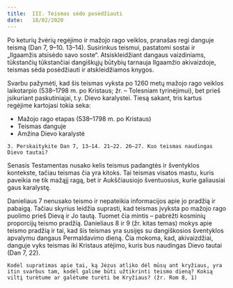 ```yaml
---
title:  III. Teismas sėdo posėdžiauti
date:   18/02/2020
---
```


Po keturių žvėrių regėjimo ir mažojo rago veiklos, pranašas regi danguje teismą (Dan 7, 9–10. 13–14). Susirinkus teismui, pastatomi sostai ir „Ilgaamžis atsisėdo savo soste“. Atsiskleidžiant dangaus vaizdiniams, tūkstančių tūkstančiai dangiškųjų būtybių tarnauja Ilgaamžio akivaizdoje, teismas sėda posėdžiauti ir atskleidžiamos knygos.

Svarbu pažymėti, kad šis teismas vyksta po 1260 metų mažojo rago veiklos laikotarpio (538–1798 m. po Kristaus; žr. – Tolesniam tyrinėjimui), bet prieš įsikuriant paskutiniajai, t.y. Dievo karalystei. Tiesą sakant, tris kartus regėjime kartojasi tokia seka:

- Mažojo rago etapas (538–1798 m. po Kristaus)
- Teismas danguje
- Amžina Dievo karalystė

`3. Perskaitykite Dan 7, 13–14. 21–22. 26–27. Kuo teismas naudingas Dievo tautai?`														

Senasis Testamentas nusako kelis teismus padangtės ir šventyklos kontekste, tačiau teismas čia yra kitoks. Tai teismas visatos mastu, kuris paveikia ne tik mažąjį ragą, bet ir Aukščiausiojo šventuosius, kurie galiausiai gaus karalystę.

Danieliaus 7 nenusako teismo ir nepateikia informacijos apie jo pradžią ir pabaigą. Tačiau skyrius leidžia suprasti, kad teismas įvyksta po mažojo rago puolimo prieš Dievą ir Jo tautą. Tuomet čia mintis – pabrėžti kosminių proporcijų teismo pradžią. Danieliaus 8 ir 9 (žr. kitas temas) mokys apie teismo pradžią ir tai, kad šis teismas yra susijęs su dangiškosios šventyklos apvalymu dangaus Permaldavimo dieną. Čia mokoma, kad, akivaizdžiai, danguje vyks teismas iki Kristaus atėjimo, kuris bus naudingas Dievo tautai (Dan 7, 22).

`Kodėl supratimas apie tai, ką Jėzus atliko dėl mūsų ant kryžiaus, yra itin svarbus tam, kodėl galime būti užtikrinti teismo dieną? Kokią viltį turėtume ar galėtume turėti be Kryžiaus? (žr. Rom 8, 1)`

